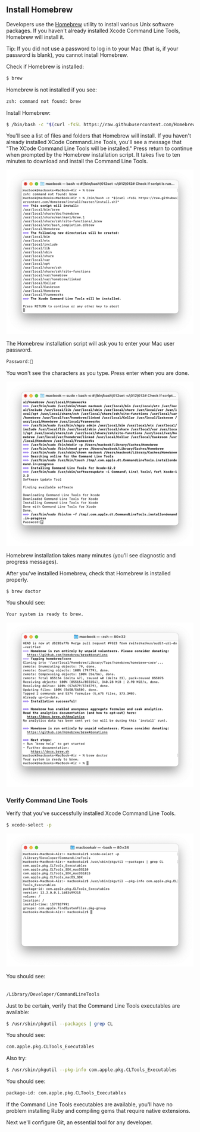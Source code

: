 ## Install Homebrew

Developers use the [Homebrew](https://brew.sh/) utility to install various Unix software packages. If you haven't already installed Xcode Command Line Tools, Homebrew will install it.

Tip: If you did not use a password to log in to your Mac (that is, if your password is blank), you cannot install Homebrew.

Check if Homebrew is installed:

```bash
$ brew
```

Homebrew is not installed if you see:

```bash
zsh: command not found: brew
```

Install Homebrew:

```bash
$ /bin/bash -c "$(curl -fsSL https://raw.githubusercontent.com/Homebrew/install/HEAD/install.sh)"
```

You'll see a list of files and folders that Homebrew will install. If you haven't already installed XCode CommandLine Tools, you'll see a message that "The XCode Command Line Tools will be installed." Press return to continue when prompted by the Homebrew installation script. It takes five to ten minutes to download and install the Command Line Tools.

![](/assets/images/ruby/install-homebrew.png)

The Homebrew installation script will ask you to enter your Mac user password.

```bash
Password:🔑
```

You won't see the characters as you type. Press enter when you are done.

![](/assets/images/ruby/homebrew-enter-password.png)

Homebrew installation takes many minutes (you’ll see diagnostic and progress messages).

After you've installed Homebrew, check that Homebrew is installed properly.

```bash
$ brew doctor
```

You should see:

```bash
Your system is ready to brew.
```

![](/assets/images/ruby/brew-doctor.png)

### Verify Command Line Tools

Verify that you've successfully installed Xcode Command Line Tools.

```bash
$ xcode-select -p
```

![](/assets/images/ruby/verify-command-line-tools.png)

You should see:
```bash

/Library/Developer/CommandLineTools
```

Just to be certain, verify that the Command Line Tools executables are available:

```bash
$ /usr/sbin/pkgutil --packages | grep CL
```

You should see:

```bash
com.apple.pkg.CLTools_Executables
```

Also try:

```bash
$ /usr/sbin/pkgutil --pkg-info com.apple.pkg.CLTools_Executables
```

You should see:

```bash
package-id: com.apple.pkg.CLTools_Executables
```

If the Command Line Tools executables are available, you'll have no problem installing Ruby and compiling gems that require native extensions.

Next we'll configure Git, an essential tool for any developer.
